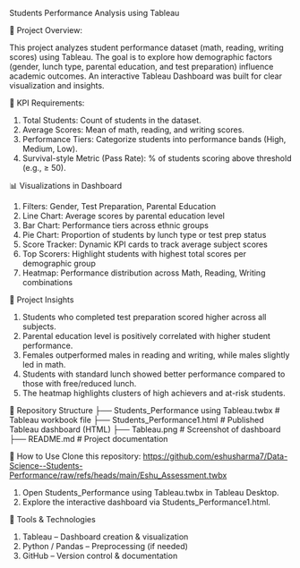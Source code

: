 Students Performance Analysis using Tableau

📌 Project Overview:

This project analyzes student performance dataset (math, reading, writing scores) using Tableau.
The goal is to explore how demographic factors (gender, lunch type, parental education, and test preparation) influence academic outcomes.
An interactive Tableau Dashboard was built for clear visualization and insights.

🎯 KPI Requirements:

1. Total Students: Count of students in the dataset.
2. Average Scores: Mean of math, reading, and writing scores.
3. Performance Tiers: Categorize students into performance bands (High, Medium, Low).
4. Survival-style Metric (Pass Rate): % of students scoring above threshold (e.g., ≥ 50).

📊 Visualizations in Dashboard

1. Filters: Gender, Test Preparation, Parental Education
2. Line Chart: Average scores by parental education level
3. Bar Chart: Performance tiers across ethnic groups
4. Pie Chart: Proportion of students by lunch type or test prep status
5. Score Tracker: Dynamic KPI cards to track average subject scores
6. Top Scorers: Highlight students with highest total scores per demographic group
7. Heatmap: Performance distribution across Math, Reading, Writing combinations

🔎 Project Insights

1. Students who completed test preparation scored higher across all subjects.
2. Parental education level is positively correlated with higher student performance.
3. Females outperformed males in reading and writing, while males slightly led in math.
4. Students with standard lunch showed better performance compared to those with free/reduced lunch.
5. The heatmap highlights clusters of high achievers and at-risk students.

📂 Repository Structure
├── Students_Performance using Tableau.twbx   # Tableau workbook file
├── Students_Performance1.html                # Published Tableau dashboard (HTML)
├── Tableau.png                               # Screenshot of dashboard
├── README.md                                 # Project documentation

🚀 How to Use
Clone this repository: https://github.com/eshusharma7/Data-Science--Students-Performance/raw/refs/heads/main/Eshu_Assessment.twbx

1. Open Students_Performance using Tableau.twbx in Tableau Desktop.
2. Explore the interactive dashboard via Students_Performance1.html.

📌 Tools & Technologies
1. Tableau – Dashboard creation & visualization
2. Python / Pandas – Preprocessing (if needed)
3. GitHub – Version control & documentation
